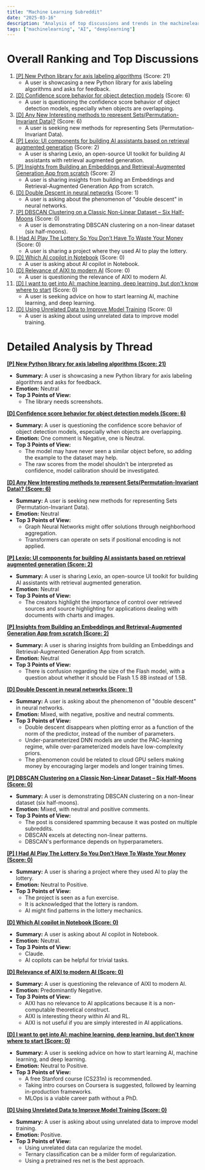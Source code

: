 ```yaml
---
title: "Machine Learning Subreddit"
date: "2025-03-16"
description: "Analysis of top discussions and trends in the machinelearning subreddit"
tags: ["machinelearning", "AI", "deeplearning"]
---
```


# Overall Ranking and Top Discussions
1.  [[P] New Python library for axis labeling algorithms](https://www.reddit.com/r/MachineLearning/comments/1jchg8d/p_new_python_library_for_axis_labeling_algorithms/) (Score: 21)
    *   A user is showcasing a new Python library for axis labeling algorithms and asks for feedback.
2.  [[D] Confidence score behavior for object detection models](https://www.reddit.com/r/MachineLearning/comments/1jc8icd/d_confidence_score_behavior_for_object_detection/) (Score: 6)
    *   A user is questioning the confidence score behavior of object detection models, especially when objects are overlapping.
3.  [[D] Any New Interesting methods to represent Sets(Permutation-Invariant Data)?](https://www.reddit.com/r/MachineLearning/comments/1jctc0p/d_any_new_interesting_methods_to_represent/) (Score: 6)
    *   A user is seeking new methods for representing Sets (Permutation-Invariant Data).
4.  [[P] Lexio: UI components for building AI assistants based on retrieval augmented generation](https://i.redd.it/15t4durax3pe1.gif) (Score: 2)
    *   A user is sharing Lexio, an open-source UI toolkit for building AI assistants with retrieval augmented generation.
5.  [[P] Insights from Building an Embeddings and Retrieval-Augmented Generation App from scratch](https://amritpandey23.github.io/posts/2024/11/insights-from-embeddings-and-retrieval-augmented-generation/) (Score: 2)
    *   A user is sharing insights from building an Embeddings and Retrieval-Augmented Generation App from scratch.
6.  [[D] Double Descent in neural networks](https://www.reddit.com/r/MachineLearning/comments/1jcozts/d_double_descent_in_neural_networks/) (Score: 1)
    *   A user is asking about the phenomenon of "double descent" in neural networks.
7.  [[P] DBSCAN Clustering on a Classic Non-Linear Dataset – Six Half-Moons](https://i.redd.it/45xes804gyoe1.gif) (Score: 0)
    *   A user is demonstrating DBSCAN clustering on a non-linear dataset (six half-moons).
8.  [ I Had AI Play The Lottery So You Don’t Have To Waste Your Money](https://programmers.fyi/i-had-ai-play-the-lottery-so-you-dont-have-to-waste-your-money) (Score: 0)
    *   A user is sharing a project where they used AI to play the lottery.
9.  [[D] Which AI copilot in Notebook](https://www.reddit.com/r/MachineLearning/comments/1jcoa5i/d_which_ai_copilot_in_notebook/) (Score: 0)
    *   A user is asking about AI copilot in Notebook.
10. [[D] Relevance of AIXI to modern AI](https://www.reddit.com/r/MachineLearning/comments/1jcpc2a/d_relevance_of_aixi_to_modern_ai/) (Score: 0)
    *   A user is questioning the relevance of AIXI to modern AI.
11. [[D] I want to get into AI: machine learning, deep learning, but don't know where to start](https://www.reddit.com/r/MachineLearning/comments/1jcpisl/d_i_want_to_get_into_ai_machine_learning_deep/) (Score: 0)
    *   A user is seeking advice on how to start learning AI, machine learning, and deep learning.
12. [[D] Using Unrelated Data to Improve Model Training](https://www.reddit.com/r/MachineLearning/comments/1jcrlm5/d_using_unrelated_data_to_improve_model_training/) (Score: 0)
    *   A user is asking about using unrelated data to improve model training.

# Detailed Analysis by Thread
**[[P] New Python library for axis labeling algorithms (Score: 21)](https://www.reddit.com/r/MachineLearning/comments/1jchg8d/p_new_python_library_for_axis_labeling_algorithms/)**
*   **Summary:** A user is showcasing a new Python library for axis labeling algorithms and asks for feedback.
*   **Emotion:** Neutral
*   **Top 3 Points of View:**
    *   The library needs screenshots.

**[[D] Confidence score behavior for object detection models (Score: 6)](https://www.reddit.com/r/MachineLearning/comments/1jc8icd/d_confidence_score_behavior_for_object_detection/)**
*   **Summary:** A user is questioning the confidence score behavior of object detection models, especially when objects are overlapping.
*   **Emotion:** One comment is Negative, one is Neutral.
*   **Top 3 Points of View:**
    *   The model may have never seen a similar object before, so adding the example to the dataset may help.
    *   The raw scores from the model shouldn't be interpreted as confidence, model calibration should be investigated.

**[[D] Any New Interesting methods to represent Sets(Permutation-Invariant Data)? (Score: 6)](https://www.reddit.com/r/MachineLearning/comments/1jctc0p/d_any_new_interesting_methods_to_represent/)**
*   **Summary:** A user is seeking new methods for representing Sets (Permutation-Invariant Data).
*   **Emotion:** Neutral
*   **Top 3 Points of View:**
    *   Graph Neural Networks might offer solutions through neighborhood aggregation.
    *   Transformers can operate on sets if positional encoding is not applied.

**[[P] Lexio: UI components for building AI assistants based on retrieval augmented generation (Score: 2)](https://i.redd.it/15t4durax3pe1.gif)**
*   **Summary:** A user is sharing Lexio, an open-source UI toolkit for building AI assistants with retrieval augmented generation.
*   **Emotion:** Neutral
*   **Top 3 Points of View:**
    *   The creators highlight the importance of control over retrieved sources and source highlighting for applications dealing with documents with charts and images.

**[[P] Insights from Building an Embeddings and Retrieval-Augmented Generation App from scratch (Score: 2)](https://amritpandey23.github.io/posts/2024/11/insights-from-embeddings-and-retrieval-augmented-generation/)**
*   **Summary:** A user is sharing insights from building an Embeddings and Retrieval-Augmented Generation App from scratch.
*   **Emotion:** Neutral
*   **Top 3 Points of View:**
    *   There is confusion regarding the size of the Flash model, with a question about whether it should be Flash 1.5 8B instead of 1.5B.

**[[D] Double Descent in neural networks (Score: 1)](https://www.reddit.com/r/MachineLearning/comments/1jcozts/d_double_descent_in_neural_networks/)**
*   **Summary:** A user is asking about the phenomenon of "double descent" in neural networks.
*   **Emotion:** Mixed, with negative, positive and neutral comments.
*   **Top 3 Points of View:**
    *   Double descent disappears when plotting error as a function of the norm of the predictor, instead of the number of parameters.
    *   Under-parameterized DNN models are under the PAC-learning regime, while over-parameterized models have low-complexity priors.
    *   The phenomenon could be related to cloud GPU sellers making money by encouraging larger models and longer training times.

**[[P] DBSCAN Clustering on a Classic Non-Linear Dataset – Six Half-Moons (Score: 0)](https://i.redd.it/45xes804gyoe1.gif)**
*   **Summary:** A user is demonstrating DBSCAN clustering on a non-linear dataset (six half-moons).
*   **Emotion:** Mixed, with neutral and positive comments.
*   **Top 3 Points of View:**
    *   The post is considered spamming because it was posted on multiple subreddits.
    *   DBSCAN excels at detecting non-linear patterns.
    *   DBSCAN's performance depends on hyperparameters.

**[[P] I Had AI Play The Lottery So You Don’t Have To Waste Your Money (Score: 0)](https://programmers.fyi/i-had-ai-play-the-lottery-so-you-dont-have-to-waste-your-money)**
*   **Summary:** A user is sharing a project where they used AI to play the lottery.
*   **Emotion:** Neutral to Positive.
*   **Top 3 Points of View:**
    *   The project is seen as a fun exercise.
    *   It is acknowledged that the lottery is random.
    *   AI might find patterns in the lottery mechanics.

**[[D] Which AI copilot in Notebook (Score: 0)](https://www.reddit.com/r/MachineLearning/comments/1jcoa5i/d_which_ai_copilot_in_notebook/)**
*   **Summary:** A user is asking about AI copilot in Notebook.
*   **Emotion:** Neutral.
*   **Top 3 Points of View:**
    *   Claude.
    *   AI copilots can be helpful for trivial tasks.

**[[D] Relevance of AIXI to modern AI (Score: 0)](https://www.reddit.com/r/MachineLearning/comments/1jcpc2a/d_relevance_of_aixi_to_modern_ai/)**
*   **Summary:** A user is questioning the relevance of AIXI to modern AI.
*   **Emotion:** Predominantly Negative.
*   **Top 3 Points of View:**
    *   AIXI has no relevance to AI applications because it is a non-computable theoretical construct.
    *   AIXI is interesting theory within AI and RL.
    *   AIXI is not useful if you are simply interested in AI applications.

**[[D] I want to get into AI: machine learning, deep learning, but don't know where to start (Score: 0)](https://www.reddit.com/r/MachineLearning/comments/1jcpisl/d_i_want_to_get_into_ai_machine_learning_deep/)**
*   **Summary:** A user is seeking advice on how to start learning AI, machine learning, and deep learning.
*   **Emotion:** Neutral to Positive.
*   **Top 3 Points of View:**
    *   A free Stanford course (CS231n) is recommended.
    *   Taking intro courses on Coursera is suggested, followed by learning in-production frameworks.
    *   MLOps is a viable career path without a PhD.

**[[D] Using Unrelated Data to Improve Model Training (Score: 0)](https://www.reddit.com/r/MachineLearning/comments/1jcrlm5/d_using_unrelated_data_to_improve_model_training/)**
*   **Summary:** A user is asking about using unrelated data to improve model training.
*   **Emotion:** Positive.
*   **Top 3 Points of View:**
    *   Using unrelated data can regularize the model.
    *   Ternary classification can be a milder form of regularization.
    *   Using a pretrained res net is the best approach.
